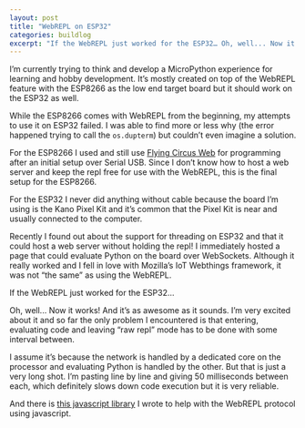 ```yaml
---
layout: post
title: "WebREPL on ESP32"
categories: buildlog
excerpt: "If the WebREPL just worked for the ESP32… Oh, well... Now it works!"
---
```


I’m currently trying to think and develop a MicroPython experience for learning and hobby development. It’s mostly created on top of the WebREPL feature with the ESP8266 as the low end target board but it should work on the ESP32 as well.

While the ESP8266 comes with WebREPL from the beginning, my attempts to use it on ESP32 failed. I was able to find more or less why (the error happened trying to call the `os.dupterm`) but couldn’t even imagine a solution.

For the ESP8266 I used and still use [Flying Circus Web](http://flying-circus-web.herokuapp.com) for programming after an initial setup over Serial USB. Since I don’t know how to host a web server and keep the repl free for use with the WebREPL, this is the final setup for the ESP8266.

For the ESP32 I never did anything without cable because the board I’m using is the Kano Pixel Kit and it’s common that the Pixel Kit is near and usually connected to the computer.

Recently I found out about the support for threading on ESP32 and that it could host a web server without holding the repl! I immediately hosted a page that could evaluate Python on the board over WebSockets. Although it really worked and I fell in love with Mozilla’s IoT Webthings framework, it was not “the same” as using the WebREPL.

If the WebREPL just worked for the ESP32…

Oh, well... Now it works! And it’s as awesome as it sounds. I’m very excited about it and so far the only problem I encountered is that entering, evaluating code and leaving “raw repl” mode has to be done with some interval between.

I assume it’s because the network is handled by a dedicated core on the processor and evaluating Python is handled by the other. But that is just a very long shot. I’m pasting line by line and giving 50 milliseconds between each, which definitely slows down code execution but it is very reliable.

And there is [this javascript library](https://github.com/murilopolese/webrepl-client) I wrote to help with the WebREPL protocol using javascript.
